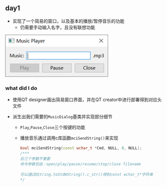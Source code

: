 ## day1

- 实现了一个简易的窗口，以及基本的播放/暂停音乐的功能
  - 仍需要手动输入名字，且没有联想功能

![1-1](.\pic\1-1.png)



### what did I do

- 使用QT designer画出简易窗口界面，并在QT creator中进行部署得到对应头文件

- 派生出我们需要的`MusicDialog`基类并实现部分细节

  - `Play`,`Pause`,`Close`三个按键的功能

  - 播放音乐通过调用c库函数`mciSendString()`来实现

    ```c++
    bool mciSendString(const wchar_t *Cmd, NULL, 0, NULL);
    /***
    后三个参数不重要
    命令参数包括：open/play/pause/resume/stop/close filename
    
    可以通过QString.toStdWString().c_str()得到const wchar_t*字符串
    */
    ```

    

